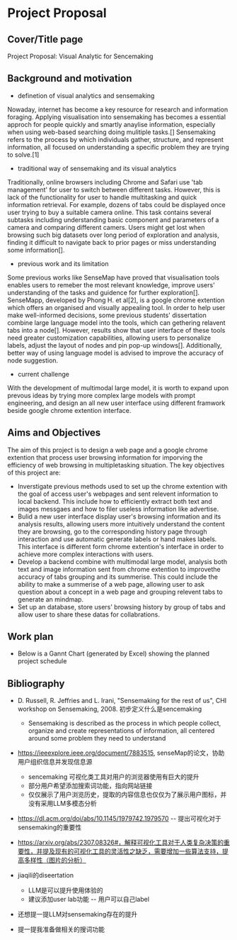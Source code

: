 # Project Proposal
## Cover/Title page
Project Proposal: Visual Analytic for Sencemaking

## Background and motivation
- definetion of visual analytics and sensemaking

Nowaday, internet has become a key resource for research and information foraging. Applying visualisation into sensemaking has becomes a essential approch for people quickly and smartly anaylise information, especially when using web-based searching doing mulitiple tasks.[] Sensemaking refers to the process by which individuals gather, structure, and represent information, all focused on understanding a specific problem they are trying to solve.[1] 

- traditional way of sensemaking and its visual analytics

Traditionally, online browsers including Chrome and Safari use 'tab management' for user to switch between different tasks. However, this is lack of the functionality for user to handle multitasking and quick information retrieval. For example, dozens of tabs could be displayed once user trying to buy a suitable camera online. This task contains several subtasks including understanding basic component and parameters of a camera and comparing different camers. Users might get lost when browsing such big datasets over long period of exploration and analysis, finding it difficult to navigate back to prior pages or miss understanding some information[].

- previous work and its limitation

Some previous works like SenseMap have proved that visualisation tools enables users to remeber the most relevant knowledge, improve users' understanding of the tasks and guidence for further exploration[]. SenseMapp, developed by Phong H. et al[2], is a google chrome extention which offers an organised and visually appealing tool. In order to help user make well-informed decisions, some previous students' dissertation combine large language model into the tools, which can gethering relavent tabs into a node[]. However, results show that user interface of these tools need greater customization capabilities, allowing users to personalize labels, adjust the layout of nodes and pin pop-up windows[]. Additionally, better way of using language model is advised to improve the accuracy of node suggestion.

- current challenge

With the development of multimodal large model, it is worth to expand upon prevous ideas by trying more complex large models with prompt engineering, and design an all new user interface using different framwork beside google chrome extention interface.


## Aims and Objectives
The aim of this project is to design a web page and a google chrome extention that process user browsing information for imporving the efficiency of web browsing in multipletasking situation. The key objectives of this project are:
- Inverstigate previous methods used to set up the chrome extention with the goal of access user's webpages and sent relevent information to local backend. This include how to efficiently extract both text and images messgaes and how to filer useless information like advertise.
- Bulid a new user interface display user's browsing information and its analysis results, allowing users more intuitively understand the content they are browsing, go to the corresponding history page through interaction and use automatic generate labels or hand makes labels. This interface is different form chrome extention's interface in order to achieve more complex interactions with users.
- Develop a backend combine with multimodal large model, analysis both text and image information sent from chrome extention to improvethe accuracy of tabs grouping and its summerise. This could include the ability to make a summerise of a web page, allowing user to ask question about a concept in a web page and grouping relevent tabs to generate an mindmap.
- Set up an database, store users' browsing history by group of tabs and allow user to share these datas for collabrations.
## Work plan
- Below is a Gannt Chart (generated by Excel) showing the planned project schedule 



## Bibliography
- D. Russell, R. Jeffries and L. Irani, "Sensemaking for the rest of us", CHI workshop on Sensemaking, 2008. 初步定义什么是sencemaking
    - Sensemaking is described as the process in which people collect, organize and create representations of information, all centered around some problem they need to understand
- https://ieeexplore.ieee.org/document/7883515, senseMap的论文，协助用户组织信息并发现信息源
    - sencemaking 可视化类工具对用户的浏览器使用有巨大的提升
    - 部分用户希望添加搜索词功能，指向网站链接
    - 仅仅展示了用户浏览历史，提取的内容信息也仅仅为了展示用户图标，并没有采用LLM多模态分析
- https://dl.acm.org/doi/abs/10.1145/1979742.1979570 -- 提出可视化对于sensemaking的重要性
- https://arxiv.org/abs/2307.08326#，解释可视化工具对于人类复杂决策的重要性，并提及现有的可视化工具的灵活性之缺乏，需要增加一些算法支持，提高多样性（图片的分析）
- jiaqili的diseertation
    - LLM是可以提升使用体验的
    - 建议添加user lab功能 -- 用户可以自己label




- 还想提一提LLM对sensemaking存在的提升
- 提一提我准备做相关的搜词功能